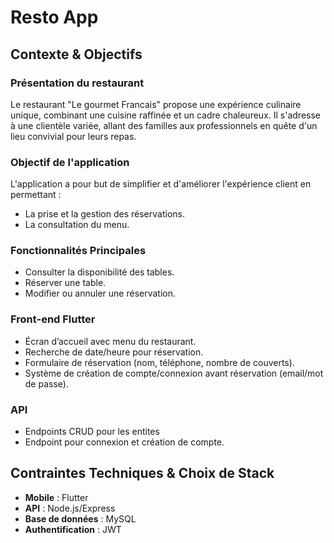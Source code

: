 # Resto App

## Contexte & Objectifs

### Présentation du restaurant
Le restaurant "Le gourmet Francais" propose une expérience culinaire unique, combinant une cuisine raffinée et un cadre chaleureux. Il s'adresse à une clientèle variée, allant des familles aux professionnels en quête d'un lieu convivial pour leurs repas.

### Objectif de l'application
L'application a pour but de simplifier et d'améliorer l'expérience client en permettant :
- La prise et la gestion des réservations.
- La consultation du menu.

### Fonctionnalités Principales
- Consulter la disponibilité des tables.
- Réserver une table.
- Modifier ou annuler une réservation.

### Front-end Flutter
- Écran d’accueil avec menu du restaurant.
- Recherche de date/heure pour réservation.
- Formulaire de réservation (nom, téléphone, nombre de couverts).
- Système de création de compte/connexion avant réservation (email/mot de passe).

### API 
- Endpoints CRUD pour les entites
- Endpoint pour connexion et création de compte.

## Contraintes Techniques & Choix de Stack

- **Mobile** : Flutter 
- **API** : Node.js/Express
- **Base de données** : MySQL
- **Authentification** : JWT
